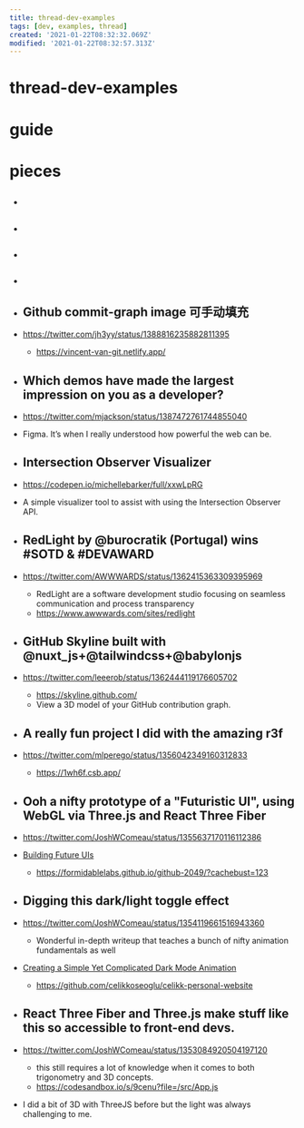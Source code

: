 ```yaml
---
title: thread-dev-examples
tags: [dev, examples, thread]
created: '2021-01-22T08:32:32.069Z'
modified: '2021-01-22T08:32:57.313Z'
---
```


# thread-dev-examples

# guide

# pieces

- ## 

- ## 

- ## 

- ## 

- ## Github commit-graph image 可手动填充
- https://twitter.com/jh3yy/status/1388816235882811395
  - https://vincent-van-git.netlify.app/

- ## Which demos have made the largest impression on you as a developer?
- https://twitter.com/mjackson/status/1387472761744855040
- Figma. It’s when I really understood how powerful the web can be.

- ## Intersection Observer Visualizer
- https://codepen.io/michellebarker/full/xxwLpRG
- A simple visualizer tool to assist with using the Intersection Observer API.

- ## RedLight by @burocratik (Portugal) wins #SOTD & #DEVAWARD
- https://twitter.com/AWWWARDS/status/1362415363309395969
  - RedLight are a software development studio focusing on seamless communication and process transparency
  - https://www.awwwards.com/sites/redlight

- ## GitHub Skyline built with @nuxt_js+@tailwindcss+@babylonjs
- https://twitter.com/leeerob/status/1362444119176605702
  - https://skyline.github.com/
  - View a 3D model of your GitHub contribution graph.

- ## A really fun project I did with the amazing r3f
- https://twitter.com/mlperego/status/1356042349160312833
  - https://1wh6f.csb.app/

- ## Ooh a nifty prototype of a "Futuristic UI", using WebGL via Three.js and React Three Fiber
- https://twitter.com/JoshWComeau/status/1355637170116112386
- [Building Future UIs](https://formidable.com/blog/2021/future-ui/)
  - https://formidablelabs.github.io/github-2049/?cachebust=123

- ## Digging this dark/light toggle effect 
- https://twitter.com/JoshWComeau/status/1354119661516943360
  - Wonderful in-depth writeup that teaches a bunch of nifty animation fundamentals as well
- [Creating a Simple Yet Complicated Dark Mode Animation](https://celikk.me/blog/darkModeAnimation/)
  - https://github.com/celikkoseoglu/celikk-personal-website

- ## React Three Fiber and Three.js make stuff like this so accessible to front-end devs.
- https://twitter.com/JoshWComeau/status/1353084920504197120
  - this still requires a lot of knowledge when it comes to both trigonometry and 3D concepts.
  - https://codesandbox.io/s/9cenu?file=/src/App.js
- I did a bit of 3D with ThreeJS before but the light was always challenging to me.
